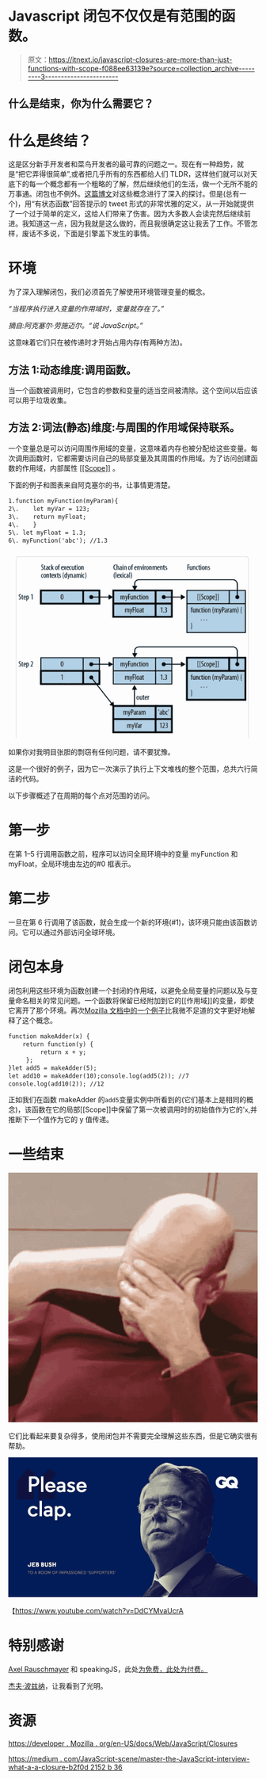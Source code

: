 # Javascript 闭包不仅仅是有范围的函数。

> 原文：<https://itnext.io/javascript-closures-are-more-than-just-functions-with-scope-f088ee63139e?source=collection_archive---------3----------------------->

## 什么是结束，你为什么需要它？

# 什么是终结？

这是区分新手开发者和菜鸟开发者的最可靠的问题之一。现在有一种趋势，就是“把它弄得很简单”,或者把几乎所有的东西都给人们 TLDR，这样他们就可以对天底下的每一个概念都有一个粗略的了解，然后继续他们的生活，做一个无所不能的万事通。闭包也不例外。[这篇博文](https://medium.com/javascript-scene/master-the-javascript-interview-what-is-a-closure-b2f0d2152b36)对这些概念进行了深入的探讨。但是(总有一个)，用“有状态函数”回答提示的 tweet 形式的非常优雅的定义，从一开始就提供了一个过于简单的定义，这给人们带来了伤害。因为大多数人会读完然后继续前进。我知道这一点，因为我就是这么做的，而且我很确定这让我丢了工作。不管怎样，废话不多说，下面是引擎盖下发生的事情。

# **环境**

为了深入理解闭包，我们必须首先了解使用环境管理变量的概念。

*“当程序执行进入变量的作用域时，变量就存在了。”*

*摘自:阿克塞尔·劳施迈尔。“说 JavaScript。”*

这意味着它们只在被传递时才开始占用内存(有两种方法)。

## 方法 1:动态维度:调用函数。

当一个函数被调用时，它包含的参数和变量的适当空间被清除。这个空间以后应该可以用于垃圾收集。

## 方法 2:词法(静态)维度:与周围的作用域保持联系。

一个变量总是可以访问周围作用域的变量，这意味着内存也被分配给这些变量。每次调用函数时，它都需要访问自己的局部变量及其周围的作用域。为了访问创建函数的作用域，内部属性 [[[Scope]]](https://developer.mozilla.org/en-US/docs/Glossary/Scope) 。

下面的例子和图表来自阿克塞尔的书，让事情更清楚。

```
1.function myFunction(myParam){ 
2\.    let myVar = 123;
3\.    return myFloat;
4\.    }
5\. let myFloat = 1.3; 
6\. myFunction('abc'); //1.3
```

![](img/a29de0fde9f5bf4115918c7cf2f736c2.png)

如果你对我明目张胆的剽窃有任何问题，请不要犹豫。

这是一个很好的例子，因为它一次演示了执行上下文堆栈的整个范围，总共六行简洁的代码。

以下步骤概述了在周期的每个点对范围的访问。

# 第一步

在第 1–5 行调用函数之前，程序可以访问全局环境中的变量 myFunction 和 myFloat，全局环境由左边的#0 框表示。

# 第二步

一旦在第 6 行调用了该函数，就会生成一个新的环境(#1)，该环境只能由该函数访问。它可以通过外部访问全球环境。

# 闭包本身

闭包利用这些环境为函数创建一个封闭的作用域，以避免全局变量的问题以及与变量命名相关的常见问题。一个函数将保留已经附加到它的[[作用域]]的变量，即使它离开了那个环境。再次[Mozilla 文档中的一个例子](https://developer.mozilla.org/en-US/docs/Web/JavaScript/Closures)比我微不足道的文字更好地解释了这个概念。

```
function makeAdder(x) { 
    return function(y) { 
         return x + y;
     };
}let add5 = makeAdder(5);
let add10 = makeAdder(10);console.log(add5(2)); //7
console.log(add10(2)); //12
```

正如我们在函数 makeAdder 的`add5`变量实例中所看到的(它们基本上是相同的概念)，该函数在它的局部[[Scope]]中保留了第一次被调用时的初始值作为它的'`x`,并推断下一个值作为它的 y 值传递。

# 一些结束

![](img/88274176e7211b258bffbe97c1dc5593.png)

它们比看起来要复杂得多，使用闭包并不需要完全理解这些东西，但是它确实很有帮助。

![](img/2a5bb574eea256b4619b604b54d3ad2c.png)

【https://www.youtube.com/watch?v=DdCYMvaUcrA 

# 特别感谢

[Axel Rauschmayer](https://medium.com/u/7fab51e62203?source=post_page-----f088ee63139e--------------------------------) 和 speakingJS，此处[为免费，此处](http://speakingjs.com/es5/index.html)[为付费。](http://shop.oreilly.com/product/0636920029564.do?cmp=af-prog-books-videos-product_cj_9781449364984_%25zp)

[杰夫·波兹纳](https://medium.com/u/b1236ccd62f0?source=post_page-----f088ee63139e--------------------------------)，让我看到了光明。

# 资源

[https://developer . Mozilla . org/en-US/docs/Web/JavaScript/Closures](https://developer.mozilla.org/en-US/docs/Web/JavaScript/Closures)

[https://medium . com/JavaScript-scene/master-the-JavaScript-interview-what-a-a-closure-b2f0d 2152 b 36](https://medium.com/javascript-scene/master-the-javascript-interview-what-is-a-closure-b2f0d2152b36)